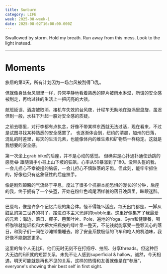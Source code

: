 ```yaml
---
title: Sunburn
category: LIFE
week: 2025-08-week-1
date: 2025-08-02T16:00:00.000Z
---
```


Swallowed by storm. Hold my breath. Run away from this mess. Look to the light instead.

***

# **Moments**

旅居的第0天，所有计划因为一场台风被刮得飞乱。

但就像身处台风眼里一样，异常平静地看着熟悉的碎片被雨水淋湿，所谓的安全感被刮走，再给过往的生活上一把闪亮的大锁。

航班延误、酒店被取消、接机车失效的台风夜，计程车无助地在漩涡里盘旋，虽迟但到一般，水柱下升起一股对安全感的质疑。

之前去哪里，对行李都有点执念，好像不带某样东西就无法过活，现在看来，不过是试图寻找某种熟悉的安全感罢了。 也逐渐体会到，纽约的清晨，加州的日落，混乱的时差里，每天的生活元素，也能像体内的维生素和矿物质一样稳定。这就是我想要的安全感。

第一次坐上grab bike的后座，并不是心动的感觉。 但确实是心扑通扑通使劲跳的感觉😂 跟随骑手小哥上山下坡的狂飙，心率从50暴涨到了180。没带头盔的我，一会儿担心不幸被撞的脑袋，一会儿担心不慎跌落的牙齿。但此刻，能牢牢抓住的，好像也只有这象征性的后座扶手。

像是剧烈颠簸的气流终于平息，度过了很多个抗拒本能恐惧的漫长的1分钟，后座的我，终于拥有了一个头盔，开始在粉红色鸡尾酒样貌的落日晚风里，眯眼迷醉。

***

巴厘岛，像是许多个记忆片段的集合体。怪不得能1s适应。每天出门都是，一脚从脏乱的第三世界的村子，踏进资本主义光鲜的bubble里。这里好像集齐了我最爱的元素：海边、落日、椰子、芭蕉叶片、Pole，遍地的Yoga、Gym和健康餐，喝杯咖啡就能轻松和大把大把摇曳的绿叶呆一整天，不花钱就能享受一整颗流心的落日，和狗子们一同在沙滩懒懒睡去。除了安全系数极低的飞车和呛人的机油味，我好像不能抱怨更多。

这里的每个人无比E。他们无时无刻不在打招呼、拍照、分享threads。但这种巨大无边的E织就的短暂关系，未免不让人感到superficial & hallow。诚然，今天相遇，明天可能就是再也不见的关系，这样的热情和友善就像是在“参展”，everyone's showing their best self in first sight. 
